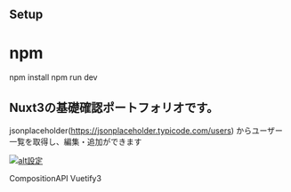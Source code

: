 ## Setup

# npm
npm install
npm run dev

## Nuxt3の基礎確認ポートフォリオです。
jsonplaceholder(https://jsonplaceholder.typicode.com/users)
からユーザー一覧を取得し、編集・追加ができます

[![alt設定](http://img.youtube.com/vi/LHHu7KL0kbE/0.jpg)](https://www.youtube.com/watch?v=LHHu7KL0kbE)

CompositionAPI
Vuetify3
<script setup>タグ利用、typescript利用
defineProps
defineEmits
useFetch

等、他vueの基本を網羅できたかなと思います。




